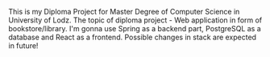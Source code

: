 This is my Diploma Project for Master Degree of Computer Science in University of Lodz. The topic of diploma project - Web application in form of bookstore/library. 
I'm gonna use Spring as a backend part, PostgreSQL as a database and React as a frontend. Possible changes in stack are expected in future!
